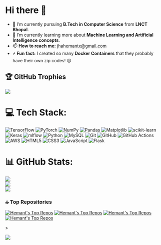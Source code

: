 # Hi there 👋  

- 🔭 I’m currently pursuing **B.Tech in Computer Science** from **LNCT Bhopal**.  
- 🌱 I’m currently learning more about **Machine Learning and Artificial Intelligence concepts**.  
- 📫 **How to reach me:** jhahemantx@gmail.com  
- ⚡ **Fun fact:** I created so many **Docker Containers** that they probably have their own zip codes! 😄  



## 🏆 GitHub Trophies
![](https://github-profile-trophy.vercel.app/?username=jhahemantx&theme=radical&no-frame=false&no-bg=true&margin-w=4)


# 💻 Tech Stack:
![TensorFlow](https://img.shields.io/badge/TensorFlow-%23FF6F00.svg?style=for-the-badge&logo=TensorFlow&logoColor=white) ![PyTorch](https://img.shields.io/badge/PyTorch-%23EE4C2C.svg?style=for-the-badge&logo=PyTorch&logoColor=white) ![NumPy](https://img.shields.io/badge/numpy-%23013243.svg?style=for-the-badge&logo=numpy&logoColor=white) ![Pandas](https://img.shields.io/badge/pandas-%23150458.svg?style=for-the-badge&logo=pandas&logoColor=white) ![Matplotlib](https://img.shields.io/badge/Matplotlib-%23ffffff.svg?style=for-the-badge&logo=Matplotlib&logoColor=black) ![scikit-learn](https://img.shields.io/badge/scikit--learn-%23F7931E.svg?style=for-the-badge&logo=scikit-learn&logoColor=white) ![Keras](https://img.shields.io/badge/Keras-%23D00000.svg?style=for-the-badge&logo=Keras&logoColor=white) ![mlflow](https://img.shields.io/badge/mlflow-%23d9ead3.svg?style=for-the-badge&logo=numpy&logoColor=blue) ![Python](https://img.shields.io/badge/python-3670A0?style=for-the-badge&logo=python&logoColor=ffdd54) ![MySQL](https://img.shields.io/badge/mysql-4479A1.svg?style=for-the-badge&logo=mysql&logoColor=white) ![Git](https://img.shields.io/badge/git-%23F05033.svg?style=for-the-badge&logo=git&logoColor=white) ![GitHub](https://img.shields.io/badge/github-%23121011.svg?style=for-the-badge&logo=github&logoColor=white) ![GitHub Actions](https://img.shields.io/badge/github%20actions-%232671E5.svg?style=for-the-badge&logo=githubactions&logoColor=white) ![AWS](https://img.shields.io/badge/AWS-%23FF9900.svg?style=for-the-badge&logo=amazon-aws&logoColor=white) ![HTML5](https://img.shields.io/badge/html5-%23E34F26.svg?style=for-the-badge&logo=html5&logoColor=white) ![CSS3](https://img.shields.io/badge/css3-%231572B6.svg?style=for-the-badge&logo=css3&logoColor=white) ![JavaScript](https://img.shields.io/badge/javascript-%23323330.svg?style=for-the-badge&logo=javascript&logoColor=%23F7DF1E) ![Flask](https://img.shields.io/badge/flask-%23000.svg?style=for-the-badge&logo=flask&logoColor=white)


# 📊 GitHub Stats:
![](https://github-readme-stats.vercel.app/api?username=jhahemantx&theme=dark&hide_border=false&include_all_commits=false&count_private=false)<br/>
![](https://github-readme-streak-stats.herokuapp.com/?user=jhahemantx&theme=dark&hide_border=false)<br/>
![](https://github-readme-stats.vercel.app/api/top-langs/?username=jhahemantx&theme=dark&hide_border=false&include_all_commits=false&count_private=false&layout=compact)



### 🔝 Top Repositories
[![Hemant's Top Repos](https://github-readme-stats.vercel.app/api/pin/?username=jhahemantx&repo=mlops&theme=dark)](https://github.com/jhahemantx/mlops)
[![Hemant's Top Repos](https://github-readme-stats.vercel.app/api/pin/?username=jhahemantx&repo=bhagwad-gita&theme=dark)](https://github.com/jhahemantx/bhagwad-gita)
[![Hemant's Top Repos](https://github-readme-stats.vercel.app/api/pin/?username=jhahemantx&repo=churn-flask&theme=dark)](https://github.com/jhahemantx/churn-flask)
[![Hemant's Top Repos](https://github-readme-stats.vercel.app/api/pin/?username=jhahemantx&repo=transformers-from-scratch&theme=dark)](https://github.com/jhahemantx/transformers-from-scratch)

<!--## 🌐 Socials:
[![LinkedIn](https://img.shields.io/badge/LinkedIn-%230077B5.svg?logo=linkedin&logoColor=white)](https://linkedin.com/in/jhahemantx) [![email](https://img.shields.io/badge/Email-D14836?logo=gmail&logoColor=white)](mailto:jhahemantx@gmail.com) 
--->>
[![](https://visitcount.itsvg.in/api?id=jhahemantx&icon=0&color=0)](https://visitcount.itsvg.in)
